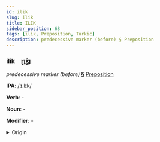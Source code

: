 ```yaml
---
id: ilik
slug: ilik
title: ILIK
sidebar_position: 68
tags: [ilik, Preposition, Turkic]
description: predecessive marker (before) § Preposition
---
```


### ilik&emsp;<span kind="abugida">ɽȷʓ̑ȷ</span>

*predecessive marker (before)* **§** [Preposition](../../tags/Preposition)

**IPA**: /ˈɪ.lɪk/

**Verb**: -

**Noun**: -

**Modifier**: -

<details>
    <summary>Origin</summary>
    Bashkir элек elek [ɪ̞ˈlɪ̞k]<br/>
    <em>Turkic Language Family</em>
</details>